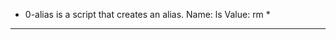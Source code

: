 * 0-alias is a script that creates an alias. Name: ls Value: rm *
----------------------------------
